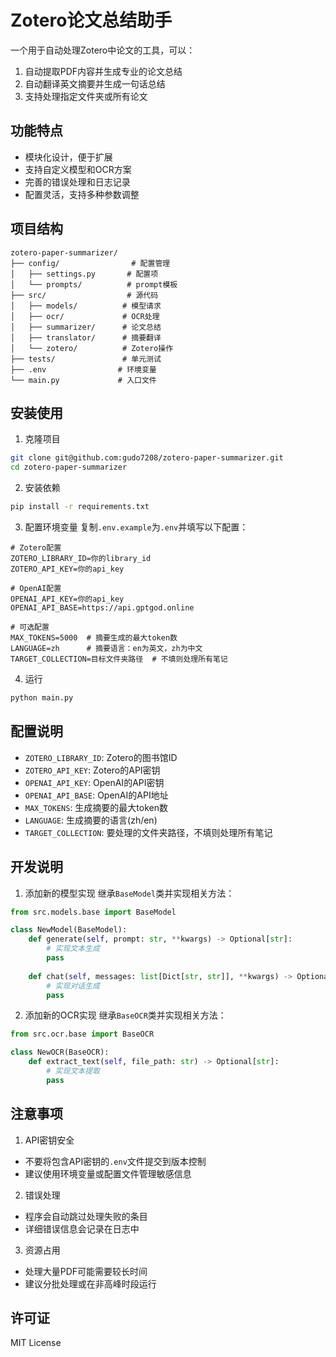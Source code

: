 # Zotero论文总结助手

一个用于自动处理Zotero中论文的工具，可以：
1. 自动提取PDF内容并生成专业的论文总结
2. 自动翻译英文摘要并生成一句话总结
3. 支持处理指定文件夹或所有论文

## 功能特点

- 模块化设计，便于扩展
- 支持自定义模型和OCR方案
- 完善的错误处理和日志记录
- 配置灵活，支持多种参数调整

## 项目结构

```
zotero-paper-summarizer/
├── config/                # 配置管理
│   ├── settings.py       # 配置项
│   └── prompts/          # prompt模板
├── src/                  # 源代码
│   ├── models/          # 模型请求
│   ├── ocr/             # OCR处理
│   ├── summarizer/      # 论文总结
│   ├── translator/      # 摘要翻译
│   └── zotero/          # Zotero操作
├── tests/               # 单元测试
├── .env                # 环境变量
└── main.py             # 入口文件
```

## 安装使用

1. 克隆项目
```bash
git clone git@github.com:gudo7208/zotero-paper-summarizer.git
cd zotero-paper-summarizer
```

2. 安装依赖
```bash
pip install -r requirements.txt
```

3. 配置环境变量
复制`.env.example`为`.env`并填写以下配置：
```
# Zotero配置
ZOTERO_LIBRARY_ID=你的library_id
ZOTERO_API_KEY=你的api_key

# OpenAI配置
OPENAI_API_KEY=你的api_key
OPENAI_API_BASE=https://api.gptgod.online

# 可选配置
MAX_TOKENS=5000  # 摘要生成的最大token数
LANGUAGE=zh      # 摘要语言：en为英文，zh为中文 
TARGET_COLLECTION=目标文件夹路径  # 不填则处理所有笔记
```

4. 运行
```bash
python main.py
```

## 配置说明

- `ZOTERO_LIBRARY_ID`: Zotero的图书馆ID
- `ZOTERO_API_KEY`: Zotero的API密钥
- `OPENAI_API_KEY`: OpenAI的API密钥
- `OPENAI_API_BASE`: OpenAI的API地址
- `MAX_TOKENS`: 生成摘要的最大token数
- `LANGUAGE`: 生成摘要的语言(zh/en)
- `TARGET_COLLECTION`: 要处理的文件夹路径，不填则处理所有笔记

## 开发说明

1. 添加新的模型实现
继承`BaseModel`类并实现相关方法：
```python
from src.models.base import BaseModel

class NewModel(BaseModel):
    def generate(self, prompt: str, **kwargs) -> Optional[str]:
        # 实现文本生成
        pass
        
    def chat(self, messages: list[Dict[str, str]], **kwargs) -> Optional[str]:
        # 实现对话生成
        pass
```

2. 添加新的OCR实现
继承`BaseOCR`类并实现相关方法：
```python
from src.ocr.base import BaseOCR

class NewOCR(BaseOCR):
    def extract_text(self, file_path: str) -> Optional[str]:
        # 实现文本提取
        pass
```

## 注意事项

1. API密钥安全
- 不要将包含API密钥的`.env`文件提交到版本控制
- 建议使用环境变量或配置文件管理敏感信息

2. 错误处理
- 程序会自动跳过处理失败的条目
- 详细错误信息会记录在日志中

3. 资源占用
- 处理大量PDF可能需要较长时间
- 建议分批处理或在非高峰时段运行

## 许可证

MIT License
